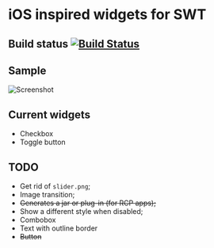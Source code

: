 # ﻿iOS inspired widgets for SWT

## Build status  [![Build Status](https://secure.travis-ci.org/germantech/ios-widgets.png?branch=master)](http://travis-ci.org/germantech/ios-widgets)

## Sample
![Screenshot](http://i.imgur.com/L0Jw2.png)


## Current widgets
* Checkbox
* Toggle button

## TODO  
* Get rid of `slider.png`;  
* Image transition;  
* ~~Generates a jar or plug-in (for RCP apps);~~    
* Show a different style when disabled;  
* Combobox  
* Text with outline border  
* ~~Button~~